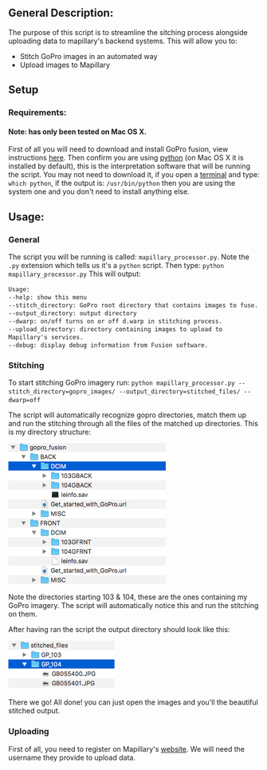 ## General Description:

The purpose of this script is to streamline the sitching process alongside uploading data to mapillary's backend systems.
This will allow you to:
- Stitch GoPro images in an automated way
- Upload images to Mapillary

## Setup

### Requirements:

#### Note: has only been tested on Mac OS X.

First of all you will need to download and install GoPro fusion, view instructions [here](https://gopro.com/help/articles/how_to/how-to-install-fusion-studio-mac).
Then confirm you are using [python](https://www.python.org/downloads/mac-osx/) (on Mac OS X it is installed by default), this is the interpretation software that will be running the script.
You may not need to download it, if you open a [terminal](https://blog.teamtreehouse.com/introduction-to-the-mac-os-x-command-line) and type:
`which python`, if the output is: `/usr/bin/python` then you are using the system one and you don't need to install anything else.

## Usage:


### General

The script you will be running is called: `mapillary_processor.py`. Note the `.py` extension which tells us it's a `python` script.
Then type:
`python mapillary_processor.py`
This will output:
```
Usage:
--help: show this menu
--stitch_directory: GoPro root directory that contains images to fuse.
--output_directory: output directory
--dwarp: on/off turns on or off d.warp in stitching process.
--upload_directory: directory containing images to upload to Mapillary's services.
--debug: display debug information from Fusion software.
```

### Stitching

To start stitching GoPro imagery run:
`python mapillary_processor.py --stitch_directory=gopro_images/ --output_directory=stitched_files/ --dwarp=off`

The script will automatically recognize gopro directories, match them up and run the stitching through all the files of the matched
up directories.
This is my directory structure:

![Scheme](directory_structure.jpeg)

Note the directories starting 103 & 104, these are the ones containing my GoPro imagery.
The script will automatically notice this and run the stitching on them.

After having ran the script the output directory should look like this:

![Scheme](directory_output_structure.png)

There we go! All done! you can just open the images and you'll the beautiful stitched output.

### Uploading

First of all, you need to register on Mapillary's [website](https://mapillary.com/signup).
We will need the username they provide to upload data.
